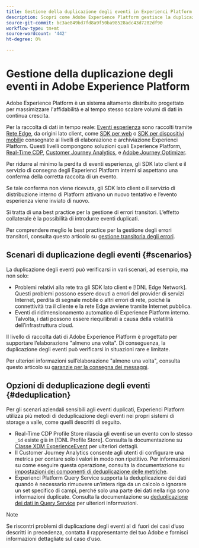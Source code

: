 ```yaml
---
title: Gestione della duplicazione degli eventi in Experienci Platform
description: Scopri come Adobe Experience Platform gestisce la duplicazione degli eventi
source-git-commit: bc3ae849bd7fd8a9f50ba98528adc43d7282df90
workflow-type: tm+mt
source-wordcount: '442'
ht-degree: 0%

---
```



# Gestione della duplicazione degli eventi in Adobe Experience Platform

Adobe Experience Platform è un sistema altamente distribuito progettato per massimizzare l&#39;affidabilità e al tempo stesso scalare volumi di dati in continua crescita.

Per la raccolta di dati in tempo reale: [Eventi esperienza](../xdm/classes/experienceevent.md) sono raccolti tramite [Rete Edge](../web-sdk/home.md#edge-network), da origini lato client, come [SDK per web](../web-sdk/home.md) o [SDK per dispositivi mobili](https://developer.adobe.com/client-sdks/home/)e consegnate ai livelli di elaborazione e archiviazione Experienci Platform. Questi livelli compongono soluzioni quali Experience Platform, [Real-Time CDP](../rtcdp/home.md), [Customer Journey Analytics](https://experienceleague.adobe.com/docs/analytics-platform/using/cja-overview/cja-overview.html?lang=it), e [Adobe Journey Optimizer](https://experienceleague.adobe.com/docs/journey-optimizer/using/ajo-home.html?lang=it).

Per ridurre al minimo la perdita di eventi esperienza, gli SDK lato client e il servizio di consegna degli Experienci Platform interni si aspettano una conferma della corretta raccolta di un evento.

Se tale conferma non viene ricevuta, gli SDK lato client o il servizio di distribuzione interno di Platform attivano un nuovo tentativo e l’evento esperienza viene inviato di nuovo.

Si tratta di una best practice per la gestione di errori transitori. L’effetto collaterale è la possibilità di introdurre eventi duplicati.

Per comprendere meglio le best practice per la gestione degli errori transitori, consulta questo articolo su [gestione transitoria degli errori](https://learn.microsoft.com/en-us/azure/architecture/best-practices/transient-faults).

## Scenari di duplicazione degli eventi {#scenarios}

La duplicazione degli eventi può verificarsi in vari scenari, ad esempio, ma non solo:

* Problemi relativi alla rete tra gli SDK lato client e [!DNL Edge Network]. Questi problemi possono essere dovuti a errori del provider di servizi Internet, perdita di segnale mobile o altri errori di rete, poiché la connettività tra il cliente e la rete Edge avviene tramite Internet pubblica.
* Eventi di ridimensionamento automatico di Experience Platform interno. Talvolta, i dati possono essere riequilibrati a causa della volatilità dell’infrastruttura cloud.

Il livello di raccolta dati di Adobe Experience Platform è progettato per supportare l’elaborazione &quot;almeno una volta&quot;. Di conseguenza, la duplicazione degli eventi può verificarsi in situazioni rare e limitate.

Per ulteriori informazioni sull’elaborazione &quot;almeno una volta&quot;, consulta questo articolo su [garanzie per la consegna dei messaggi](https://docs.confluent.io/kafka/design/delivery-semantics.html).

## Opzioni di deduplicazione degli eventi {#deduplication}

Per gli scenari aziendali sensibili agli eventi duplicati, Experienci Platform utilizza più metodi di deduplicazione degli eventi nei propri sistemi di storage a valle, come quelli descritti di seguito.

* Real-Time CDP Profile Store rilascia gli eventi se un evento con lo stesso `_id` esiste già in [!DNL Profile Store]. Consulta la documentazione su [Classe XDM ExperienceEvent](../xdm/classes/experienceevent.md) per ulteriori dettagli.
* Il Customer Journey Analytics consente agli utenti di configurare una metrica per contare solo i valori in modo non ripetitivo. Per informazioni su come eseguire questa operazione, consulta la documentazione su [impostazioni dei componenti di deduplicazione delle metriche](https://experienceleague.adobe.com/docs/analytics-platform/using/cja-dataviews/component-settings/metric-deduplication.html?lang=it).
* Experienci Platform Query Service supporta la deduplicazione dei dati quando è necessario rimuovere un’intera riga da un calcolo o ignorare un set specifico di campi, perché solo una parte dei dati nella riga sono informazioni duplicate. Consulta la documentazione su [deduplicazione dei dati in Query Service](../query-service/key-concepts/deduplication.md) per ulteriori informazioni.

>[!NOTE]
>
>Se riscontri problemi di duplicazione degli eventi al di fuori dei casi d’uso descritti in precedenza, contatta il rappresentante del tuo Adobe e fornisci informazioni dettagliate sul caso d’uso.